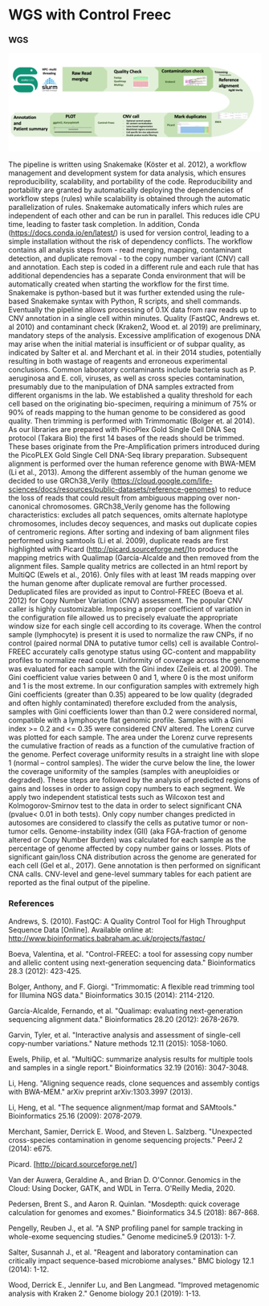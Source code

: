 # WGS with Control Freec #



### WGS ###

![WGS](Pictures/WGS.png)

The pipeline is written using Snakemake (Köster et al. 2012), a workflow management and development system for data analysis, which ensures reproducibility, scalability, and portability of the code. Reproducibility and portability are granted by automatically deploying the dependencies of workflow steps (rules) while scalability is obtained through the automatic parallelization of rules. 
Snakemake automatically infers which rules are independent of each other and can be run in parallel. This reduces idle CPU time, leading to faster task completion. In addition, Conda (https://docs.conda.io/en/latest/) is used for version control, leading to a simple installation without the risk of dependency conflicts. The workflow contains all analysis steps from - read merging, mapping, contaminant detection, and duplicate removal - to the copy number variant (CNV) call and annotation. Each step is coded in a different rule and each rule that has additional dependencies has a separate Conda environment that will be automatically created when starting the workflow for the first time. Snakemake is python-based but it was further extended using the rule-based Snakemake syntax with Python, R scripts, and shell commands. Eventually the pipeline allows processing of 0.1X data from raw reads up to CNV annotation in a single cell within minutes.
Quality (FastQC, Andrews et. al 2010) and contaminant check (Kraken2, Wood et. al 2019) are preliminary, mandatory steps of the analysis. Excessive amplification of exogenous DNA may arise when the initial material is insufficient or of subpar quality, as indicated by Salter et al. and Merchant et al. in their 2014 studies, potentially resulting in both wastage of reagents and erroneous experimental conclusions. Common laboratory contaminants include bacteria such as P. aeruginosa and E. coli, viruses, as well as cross species contamination, presumably due to the manipulation of DNA samples extracted from different organisms in the lab. We established a quality threshold for each cell based on the originating bio-specimen, requiring a minimum of 75% or 90% of reads mapping to the human genome to be considered as good quality.
Then trimming is performed with Trimmomatic (Bolger et. al 2014). As our libraries are prepared with PicoPlex Gold Single Cell DNA Seq protocol (Takara Bio) the first 14 bases of the reads should be trimmed. These bases originate from the Pre-Amplification primers introduced during the PicoPLEX Gold Single Cell DNA-Seq library preparation. Subsequent alignment is performed over the human reference genome with BWA-MEM (Li et al., 2013). Among the different assembly of the human genome we decided to use GRCh38_Verily (https://cloud.google.com/life-sciences/docs/resources/public-datasets/reference-genomes) to reduce the loss of reads that could result from ambiguous mapping over non-canonical chromosomes. GRCh38_Verily genome has the following characteristics: excludes all patch sequences, omits alternate haplotype chromosomes, includes decoy sequences, and masks out duplicate copies of centromeric regions. After sorting and indexing of bam alignment files performed using samtools (Li et al. 2009), duplicate reads are first highlighted with Picard (http://picard.sourceforge.net/)to produce the mapping metrics with Qualimap (García-Alcalde and then removed from the alignment files. Sample quality metrics are collected in an html report by MultiQC (Ewels et al., 2016). Only files with at least 1M reads mapping over the human genome after duplicate removal are further processed. Deduplicated files are provided as input to Control-FREEC (Boeva et al. 2012) for Copy Number Variation (CNV) assessment. The popular CNV caller is highly customizable. Imposing a proper coefficient of variation in the configuration file allowed us to precisely evaluate the appropriate window size for each single cell according to its coverage. When the control sample (lymphocyte) is present it is used to normalize the raw CNPs, if no control (paired normal DNA to putative tumor cells) cell is available Control-FREEC accurately calls genotype status using GC-content and mappability profiles to normalize read count. Uniformity of coverage across the genome was evaluated for each sample with the Gini index (Zeileis et. al 2009). The Gini coefficient value varies between 0 and 1, where 0 is the most uniform and 1 is the most extreme. In our configuration samples with extremely high Gini coefficients (greater than 0.35) appeared to be low quality (degraded and often highly contaminated) therefore excluded from the analysis, samples with Gini coefficients lower than than 0.2 were considered normal, compatible with a lymphocyte flat genomic profile. Samples with a Gini index >= 0.2 and <= 0.35 were considered CNV altered. The Lorenz curve was plotted for each sample. The area under the Lorenz curve represents the cumulative fraction of reads as a function of the cumulative fraction of the genome. Perfect coverage uniformity results in a straight line with slope 1 (normal – control samples). The wider the curve below the line, the lower the coverage uniformity of the samples (samples with aneuploidies or degraded). These steps are followed by the analysis of predicted regions of gains and losses in order to assign copy numbers to each segment. We apply two independent statistical tests such as Wilcoxon test and Kolmogorov-Smirnov test to the data in order to select significant CNA (pvalue< 0.01 in both tests). Only copy number changes predicted in autosomes are considered to classify the cells as putative tumor or non-tumor cells. Genome-instability index (GII) (aka FGA-fraction of genome altered or Copy Number Burden) was calculated for each sample as the percentage of genome affected by copy number gains or losses. Plots of significant gain/loss CNA distribution across the genome are generated for each cell (Gel et al., 2017). Gene annotation is then performed on significant CNA calls. CNV-level and gene-level summary tables for each patient are reported as the final output of the pipeline. 



 

 

### References 

Andrews, S. (2010). FastQC:  A Quality Control Tool for High Throughput Sequence Data [Online]. Available online at: http://www.bioinformatics.babraham.ac.uk/projects/fastqc/ 

 

Boeva, Valentina, et al. "Control-FREEC: a tool for assessing copy number and allelic content using next-generation sequencing data." Bioinformatics 28.3 (2012): 423-425. 


 
Bolger, Anthony, and F. Giorgi. "Trimmomatic: A flexible read trimming tool for Illumina NGS data." Bioinformatics 30.15 (2014): 2114-2120.



García-Alcalde, Fernando, et al. "Qualimap: evaluating next-generation sequencing alignment data." Bioinformatics 28.20 (2012): 2678-2679. 

 

Garvin, Tyler, et al. "Interactive analysis and assessment of single-cell copy-number variations." Nature methods 12.11 (2015): 1058-1060. 

 

Ewels, Philip, et al. "MultiQC: summarize analysis results for multiple tools and samples in a single report." Bioinformatics 32.19 (2016): 3047-3048. 

 

Li, Heng. "Aligning sequence reads, clone sequences and assembly contigs with BWA-MEM." arXiv preprint arXiv:1303.3997 (2013). 

 

Li, Heng, et al. "The sequence alignment/map format and SAMtools." Bioinformatics 25.16 (2009): 2078-2079. 

 

Merchant, Samier, Derrick E. Wood, and Steven L. Salzberg. "Unexpected cross-species contamination in genome sequencing projects." PeerJ 2 (2014): e675.



Picard. [http://picard.sourceforge.net/] 



Van der Auwera, Geraldine A., and Brian D. O'Connor. Genomics in the Cloud: Using Docker, GATK, and WDL in Terra. O'Reilly Media, 2020. 

 

Pedersen, Brent S., and Aaron R. Quinlan. "Mosdepth: quick coverage calculation for genomes and exomes." Bioinformatics 34.5 (2018): 867-868. 

 

Pengelly, Reuben J., et al. "A SNP profiling panel for sample tracking in whole-exome sequencing studies." Genome medicine5.9 (2013): 1-7. 

 

Salter, Susannah J., et al. "Reagent and laboratory contamination can critically impact sequence-based microbiome analyses." BMC biology 12.1 (2014): 1-12.



Wood, Derrick E., Jennifer Lu, and Ben Langmead. "Improved metagenomic analysis with Kraken 2." Genome biology 20.1 (2019): 1-13. 

 

 

